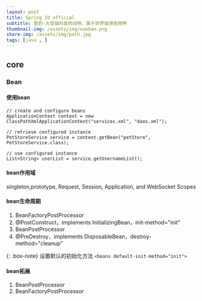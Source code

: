 ```yaml
---
layout: post
title: Spring IO official 
subtitle: 雪豹-大型猫科食肉动物，属于世界级濒危物种
thumbnail-img: /assets/img/xuebao.png
share-img: /assets/img/path.jpg
tags: [java , ]
---
```


## core
### Bean
#### 使用bean
```
// create and configure beans
ApplicationContext context = new ClassPathXmlApplicationContext("services.xml", "daos.xml");

// retrieve configured instance
PetStoreService service = context.getBean("petStore", PetStoreService.class);

// use configured instance
List<String> userList = service.getUsernameList();
```
#### bean作用域
singleton,prototype, Request, Session, Application, and WebSocket Scopes

#### bean生命周期
1. BeanFactoryPostProcessor
2. @PostConstruct，implements InitializingBean，init-method="init" 
3. BeanPostProcessor
4. @PreDestroy，implements DisposableBean，destroy-method="cleanup"

{: .box-note} 设置默认的初始化方法 ```<beans default-init-method="init">```
#### bean拓展
1. BeanPostProcessor
2. BeanFactoryPostProcessor 
